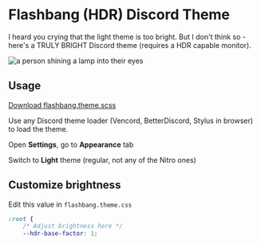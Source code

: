# Flashbang (HDR) Discord Theme

I heard you crying that the light theme is too bright. But I don't think so - here's a TRULY BRIGHT Discord theme (requires a HDR capable monitor).

![a person shining a lamp into their eyes](https://i.imgflip.com/7mbd76.jpg)

## Usage

[Download flashbang.theme.scss](flashbang.theme.css)

Use any Discord theme loader (Vencord, BetterDiscord, Stylus in browser) to load the theme.

Open **Settings**, go to **Appearance** tab

Switch to **Light** theme (regular, not any of the Nitro ones)

## Customize brightness

Edit this value in `flashbang.theme.css`

```css
:root {
    /* Adjust brightness here */
    --hdr-base-factor: 1;
```